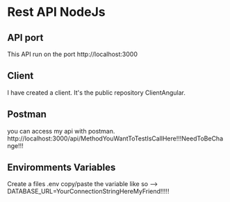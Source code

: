 # Rest API NodeJs
## API port 
This API run on the port http://localhost:3000

## Client 
I have created a client. It's the public repository ClientAngular.

## Postman
you can access my api with postman.
http://localhost:3000/api/MethodYouWantToTestIsCallHere!!!NeedToBeChange!!!

## Enviromments Variables
Create a files .env copy/paste the variable  like so --> DATABASE_URL=YourConnectionStringHereMyFriend!!!!!
